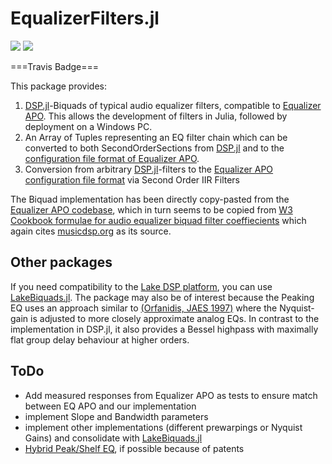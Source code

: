 # EqualizerFilters.jl

[![](https://img.shields.io/badge/docs-stable-blue.svg)](https://Firionus.github.io/EqualizerFilters.jl/stable)
[![](https://img.shields.io/badge/docs-dev-blue.svg)](https://Firionus.github.io/EqualizerFilters.jl/dev)

===Travis Badge===

This package provides:

1. [DSP.jl](https://github.com/JuliaDSP/DSP.jl)-Biquads of typical audio equalizer filters, compatible to [Equalizer APO](https://sourceforge.net/projects/equalizerapo/). This allows the development of filters in Julia, followed by deployment on a Windows PC.
2. An Array of Tuples representing an EQ filter chain which can be converted to both SecondOrderSections from [DSP.jl](https://github.com/JuliaDSP/DSP.jl) and to the [configuration file format of Equalizer APO](https://sourceforge.net/p/equalizerapo/wiki/Configuration%20reference/).
3. Conversion from arbitrary [DSP.jl](https://github.com/JuliaDSP/DSP.jl)-filters to the [Equalizer APO configuration file format](https://sourceforge.net/p/equalizerapo/wiki/Configuration%20reference/) via Second Order IIR Filters

The Biquad implementation has been directly copy-pasted from the [Equalizer APO
codebase](https://sourceforge.net/p/equalizerapo/code/HEAD/tree/tags/1.2.1/filters/BiQuad.cpp#l70), which
in turn seems to be copied from [W3 Cookbook formulae for audio equalizer biquad filter coeffiecients](https://www.w3.org/2011/audio/audio-eq-cookbook.html)
which again cites [musicdsp.org](http://www.musicdsp.org/en/latest/) as its source.

## Other packages

If you need compatibility to the [Lake DSP platform](https://www.lakeprocessing.com), you can use
[LakeBiquads.jl](https://github.com/Firionus/LakeBiquads.jl).
The package may also be of interest because the Peaking EQ uses an approach similar
to [(Orfanidis, JAES 1997)](http://www.aes.org/e-lib/browse.cfm?elib=7854) where
the Nyquist-gain is adjusted to more closely approximate analog EQs. In contrast
to the implementation in DSP.jl, it also provides
a Bessel highpass with maximally flat group delay behaviour at higher orders.

## ToDo

- Add measured responses from Equalizer APO as tests to ensure match between EQ APO and our implementation
- implement Slope and Bandwidth parameters
- implement other implementations (different prewarpings or Nyquist Gains) and consolidate with [LakeBiquads.jl](https://github.com/Firionus/LakeBiquads.jl)
- [Hybrid Peak/Shelf EQ](http://www.aes.org/e-lib/browse.cfm?elib=12429), if possible because of patents
